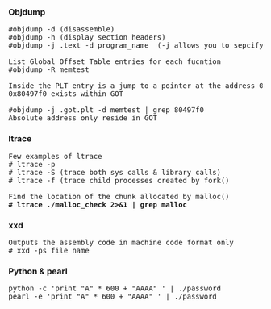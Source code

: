 ### Objdump
<pre>
#objdump -d (disassemble)
#objdump -h (display section headers)
#objdump -j .text -d program_name  (-j allows you to sepcify a section)

List Global Offset Table entries for each fucntion 
#objdump -R memtest 

Inside the PLT entry is a jump to a pointer at the address 0x80497f0
0x80497f0 exists within GOT

#objdump -j .got.plt -d memtest | grep 80497f0 
Absolute address only reside in GOT 
</pre>

### ltrace 
<pre>
Few examples of ltrace 
# ltrace -p <pid>
# ltrace -S (trace both sys calls & library calls)
# ltrace -f (trace child processes created by fork() 

Find the location of the chunk allocated by malloc() 
<b># ltrace ./malloc_check 2>&1 | grep malloc </b>
</pre>
### xxd 
<pre>
Outputs the assembly code in machine code format only
# xxd -ps file_name
</pre>

### Python & pearl 
<pre>
python -c 'print "A" * 600 + "AAAA" ' | ./password
pearl -e 'print "A" * 600 + "AAAA" ' | ./password 
</pre>






